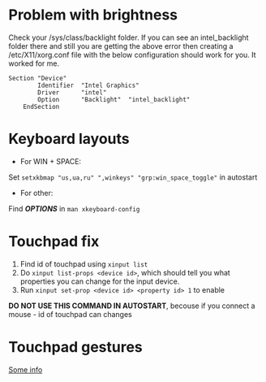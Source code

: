 # Problem with brightness

Check your /sys/class/backlight folder. If you can see an intel_backlight folder there and still you are getting the above error then creating a /etc/X11/xorg.conf file with the below configuration should work for you. It worked for me. 

```
Section "Device"
        Identifier  "Intel Graphics" 
        Driver      "intel"
        Option      "Backlight"  "intel_backlight"
    EndSection
```
#  Keyboard layouts

- For WIN + SPACE:

Set `setxkbmap "us,ua,ru" ",winkeys" "grp:win_space_toggle"` in autostart

- For other:

Find ***OPTIONS*** in `man xkeyboard-config`

# Touchpad fix
1. Find id of touchpad using `xinput list`
2. Do `xinput list-props <device id>`, which should tell you what properties you can change for the input device.
3. Run `xinput set-prop <device id> <property id> 1` to enable

**DO NOT USE THIS COMMAND IN AUTOSTART**, becouse if you connect a mouse - id of touchpad can changes

# Touchpad gestures
[Some info](https://www.reddit.com/r/i3wm/comments/579tam/touchpad_gestures_in_i3wm/)
